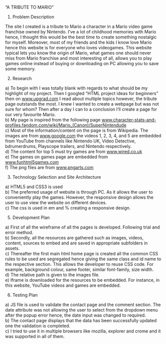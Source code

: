 “A TRIBUTE TO MARIO”
1.	Problem Description 

The site I created is a tribute to Mario a character in a Mario video game franchise owned by Nintendo. I’ve a lot of childhood memories with Mario hence, I thought this would be the best time to create something nostalgic for myself. Moreover, most of my friends and the kids I know love Mario hence this website is for everyone who loves videogames. This website typical lets you know the origin of Mario, what games one should never miss from Mario franchise and most interesting of all, allows you to play games online instead of buying or downloading on PC allowing you to save some memory.

2.	Research

a) To begin with I was totally blank with regards to what should be my highlight of my project. Then I googled “HTML project ideas for beginners” then on www.upgrad.com I read about multiple topics however, the tribute page outstands the most. I knew I wanted to create a webpage but was not sure for whom? Then after a day I can to a conclusion I’ll create a page for our very favourite Mario. <br />
b) My page is inspired from the following page www.character-stats-and-profiles.fandom.com/wiki/Mario_(Canon)/SuperNintendude <br />
c) Most of the information/content on the page is from Wikipedia. The images are from www.google.com the videos 1, 2, 3, 4, and 5 are embedded from YouTube from channels like Nintendo UK, Video Detective, bdrumerdrums, Playscope trailers, and Nintendo respectively.<br />
d) The content for top 5 must try games are from www.wired.co.uk <br />
e) The games on games page are embedded from www.funhtml5games.com  <br />
f) The png files are from www.pngarts.com  <br />


3.	Technology Selection and Site Architecture 

a) HTML5  and CSS3 is used <br />
b) The preferred usage of website is through PC. As it allows the user to conveniently play the games. However, the responsive design allows the user to use view the website on different devices.<br />
c) The css is used in em and % creating a responsive design.<br />


5.	Development Plan 

a) First of all the wireframe of all the pages is developed. Following trial and error method. <br />
b) Secondly, all the resources are gathered such as images, videos, content, sources to embed and are saved in appropriate subfolders in assets.<br />
c) Thereafter the first main html home page is created all the common CSS rules to be used are segregated hence giving the same class and id name to the respective section. This allows the developer to reuse CSS code. For example, background colour, same footer, similar font-family, size width.<br />
d) The relative path is given to the images file.<br />
e) Iframe is downloaded for the resources to be embedded. For instance, in this website, YouTube videos and games are embedded.<br />

6.	Testing Plan 

a) JS file is used to validate the contact page and the comment section. The date attribute was not allowing the user to select from the dropdown menu after the popup error hence, the date input was changed to required.<br />
b) The contact page displays that the data has been successfully updated one the validation is completed.<br />
c) I tried to use it in multiple browsers like mozilla, explorer and crome and it was supported in all of them.<br />




